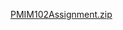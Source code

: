 [PMIM102Assignment.zip](https://github.com/lonimitona/Database-Project/files/9947390/PMIM102Assignment.zip)

